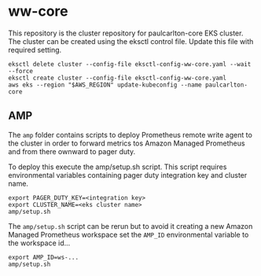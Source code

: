 # ww-core

This repository is the cluster repository for paulcarlton-core EKS cluster. The cluster can be created using the eksctl control file. Update this file with required setting.

    eksctl delete cluster --config-file eksctl-config-ww-core.yaml --wait --force
    eksctl create cluster --config-file eksctl-config-ww-core.yaml 
    aws eks --region "$AWS_REGION" update-kubeconfig --name paulcarlton-core

## AMP

The `amp` folder contains scripts to deploy Prometheus remote write agent to the cluster in order to forward metrics tos Amazon Managed Prometheus and from there ownward to pager duty.

To deploy this execute the amp/setup.sh script. This script requires environmental variables containing pager duty integration key and cluster name.

    export PAGER_DUTY_KEY=<integration key>
    export CLUSTER_NAME=<eks cluster name>
    amp/setup.sh

The `amp/setup.sh` script can be rerun but to avoid it creating a new Amazon Managed Prometheus workspace set the `AMP_ID` environmental variable to the workspace id...

    export AMP_ID=ws-...
    amp/setup.sh
